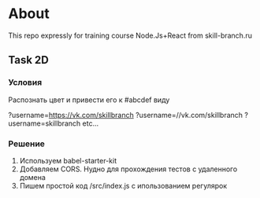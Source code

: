 # About
This repo expressly for training course Node.Js+React from skill-branch.ru

## Task 2D

### Условия
Распознать цвет и привести его к #abcdef виду

?username=https://vk.com/skillbranch
?username=//vk.com/skillbranch
?username=skillbranch
etc...

### Решение
1. Используем babel-starter-kit
2. Добавляем CORS. Нудно для прохождения тестов с удаленного домена
3. Пишем простой код /src/index.js с ипользованием регулярок
